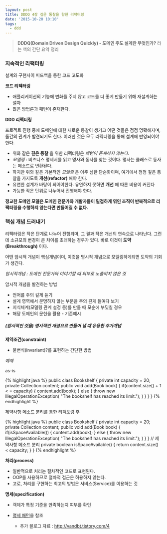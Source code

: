 ```yaml
---
layout: post
title: DDDQ 4장 깊은 통찰을 향한 리팩터링
date: '2015-10-20 10:10'
tags:
  - ddd
---
```


> **DDDQ(Domain Driven Design Quickly) - 도메인 주도 설계란 무엇인가?** 라는 책의 간단 요약 정리

### 지속적인 리팩터링

설계와 구현사이 피드백을 통한 코드 고도화

**코드 리펙터링**

- 애플리케이션의 기능에 변화를 주지 않고 코드를 더 좋게 만들기 위해 재설계하는 절차
- 많은 방법론과 패턴이 존재한다.

**DDD 리펙터링**

프로젝트 진행 중에 도메인에 대한 새로운 통찰이 생기고 어떤 것들은 점점 명확해지며, 둘간의 관계가 발견되기도 한다.
이러한 것은 모두 리펙터링을 통해 설계에 반영되어야 한다.

- 위와 같은 **깊은 통찰** 을 위한 리펙터링은 *패턴이 존재하지 않는다.*
- *모델링* : 비즈니스 명세서를 읽고 명사와 동사를 찾는 것이다. 명사는 클래스로 동사는 메소드로 변환된다.
- 하지만 위와 같은 기본적인 *모델링* 은 아주 심한 단순화이며, 여기에서 점점 깊은 통찰을 가지도록 **개선(refactor)** 해야 한다.
- 유연한 설계가 바탕이 되어야한다. 유연하지 못하면 **개선** 에 따른 비용이 커진다
- 가능한 작은 단위로 나누어서 진행해야 한다.

**정교한 도메인 모델은 도메인 전문가와 개발자들이 밀접하게 엮인 조직이 반복적으로 리팩터링을 수행하지 않는다면 만들어질 수 없다.**

### 핵심 개념 드러내기

리펙터링은 작은 단계로 나누어 진행되며, 그 결과 작은 개선의 연속으로 나타난다. 그런데 소규모의 변경이 큰 차이를 초래하는 경우가 있다.
바로 이것이 **도약(Breakthrough)** 이다.

어떤 암시적 개념이 핵심개념이며, 이것을 명시적 개념으로 모델링하게되면 도약의 기회가 생긴다.

*암시적개념 : 도메인 전문가와 이야기할 때 외부로 노출되지 않은 것*

암시적 개념을 발견하는 방법

- 언어를 주의 깊게 듣기
- 설계 영역에서 분명하지 않는 부분을 주의 깊게 들여다 보기
- 지식체계(모델링 관계 설정 등)를 만들 때 모순에 부딪칠 경우
- 해당 도메인의 문헌을 활용 - 기존예시

##### (암시적인 것을) 명시적인 개념으로 만들어 낼 때 유용한 추가개념

**제약조건(constraint)**

- 불변식(invariant)?를 표현하는 간단한 방법

*예제*

as-is

{% highlight java %}
public class Bookshelf {
  private int capacity = 20;
  private Collection content;
  public void add(Book book) {
    if(content.size() + 1 < = capacity) {
      content.add(book);
    } else {
      throw new IllegalOperationException(
        "The bookshelf has reached its limit.");
      )
    }
  }
}
{% endhighlight %}

제약사항 메소드 분리를 통한 리팩토링 후

{% highlight java %}
public class Bookshelf {
  private int capacity = 20;
  private Collection content;
  public void add(Book book) {
    if(isSpaceAvailable()) {
      content.add(book);
    } else {
      throw new IllegalOperationException(
        "The bookshelf has reached its limit.");
      )
    }
  }
  // 제약사항 메소드 분리
  private boolean isSpaceAvailable() {
    return content.size() < capacity;
  }
}
{% endhighlight %}

**처리(process)**

- 일반적으로 처리는 절차적인 코드로 표현된다.
- OOP를 사용하므로 절차적 접근은 허용하지 않는다.
- 고로, 처리를 구현하는 최고의 방법은 서비스(Service)를 이용하는 것

**명세(specification)**

- 객체가 특정 기준을 만족하는지 여부를 확인
- [명세 패턴][3beb455c]을 참조
  - 추가 블로그 자료 : http://vandbt.tistory.com/4


  [3beb455c]: https://en.wikipedia.org/wiki/Specification_pattern "명세 패턴"
